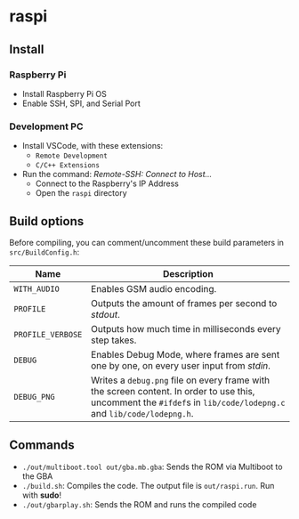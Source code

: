 # raspi

## Install

### Raspberry Pi

- Install Raspberry Pi OS
- Enable SSH, SPI, and Serial Port

### Development PC

- Install VSCode, with these extensions:
  * `Remote Development`
  * `C/C++ Extensions`
- Run the command: _Remote-SSH: Connect to Host..._
  * Connect to the Raspberry's IP Address
  * Open the `raspi` directory

## Build options

Before compiling, you can comment/uncomment these build parameters in `src/BuildConfig.h`:

Name | Description
--- | ---
`WITH_AUDIO` | Enables GSM audio encoding.
`PROFILE` | Outputs the amount of frames per second to _stdout_.
`PROFILE_VERBOSE` | Outputs how much time in milliseconds every step takes.
`DEBUG` | Enables Debug Mode, where frames are sent one by one, on every user input from _stdin_.
`DEBUG_PNG` | Writes a `debug.png` file on every frame with the screen content. In order to use this, uncomment the `#ifdef`s in `lib/code/lodepng.c` and `lib/code/lodepng.h`.

## Commands

- `./out/multiboot.tool out/gba.mb.gba`: Sends the ROM via Multiboot to the GBA
- `./build.sh`: Compiles the code. The output file is `out/raspi.run`. Run with **sudo**!
- `./out/gbarplay.sh`: Sends the ROM and runs the compiled code
